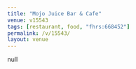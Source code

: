 ```yaml
---
title: "Mojo Juice Bar & Cafe"
venue: v15543
tags: [restaurant, food, "fhrs:668452"]
permalink: /v/15543/
layout: venue
---
```

null